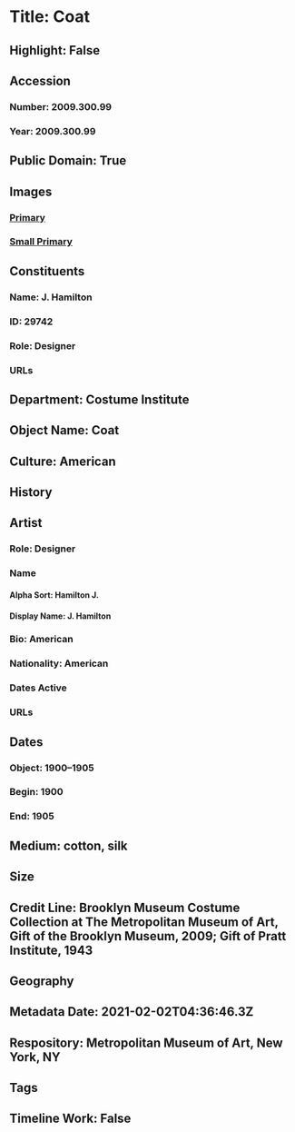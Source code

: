 # Title: Coat
## Highlight: False
## Accession
### Number: 2009.300.99
### Year: 2009.300.99
## Public Domain: True
## Images
### [Primary](https://images.metmuseum.org/CRDImages/ci/original/43.118.38_CP4.jpg)
### [Small Primary](https://images.metmuseum.org/CRDImages/ci/web-large/43.118.38_CP4.jpg)
## Constituents
### Name: J. Hamilton
### ID: 29742
### Role: Designer
### URLs
## Department: Costume Institute
## Object Name: Coat
## Culture: American
## History
## Artist
### Role: Designer
### Name
#### Alpha Sort: Hamilton J.
#### Display Name: J. Hamilton
### Bio: American
### Nationality: American
### Dates Active
### URLs
## Dates
### Object: 1900–1905
### Begin: 1900
### End: 1905
## Medium: cotton, silk
## Size
## Credit Line: Brooklyn Museum Costume Collection at The Metropolitan Museum of Art, Gift of the Brooklyn Museum, 2009; Gift of Pratt Institute, 1943
## Geography
## Metadata Date: 2021-02-02T04:36:46.3Z
## Respository: Metropolitan Museum of Art, New York, NY
## Tags
## Timeline Work: False